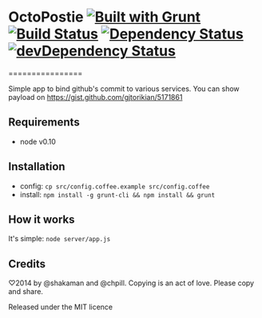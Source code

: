# OctoPostie [![Built with Grunt](https://cdn.gruntjs.com/builtwith.png)](http://gruntjs.com/) [![Build Status](https://travis-ci.org/shakaman/OctoPostie.png)](https://travis-ci.org/shakaman/OctoPostie) [![Dependency Status](https://david-dm.org/shakaman/OctoPostie.png)](https://david-dm.org/shakaman/OctoPostie) [![devDependency Status](https://david-dm.org/shakaman/OctoPostie/dev-status.png)](https://david-dm.org/shakaman/OctoPostie#info=devDependencies)
================

Simple app to bind github's commit to various services.
You can show payload on https://gist.github.com/gjtorikian/5171861

## Requirements
 * node v0.10

## Installation
 * config: `cp src/config.coffee.example src/config.coffee`
 * install: `npm install -g grunt-cli && npm install && grunt`

## How it works
It's simple: `node server/app.js`

## Credits
♡2014 by @shakaman and @chpill. Copying is an act of love. Please copy and share.

Released under the MIT licence
